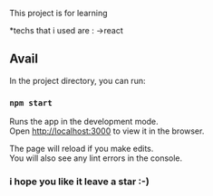 This project is for learning 

  *techs that i used are :
	->react
		 

## Avail
In the project directory, you can run:

### `npm start`

Runs the app in the development mode.<br>
Open [http://localhost:3000](http://localhost:3000) to view it in the browser.

The page will reload if you make edits.<br>
You will also see any lint errors in the console.

### i hope you like it leave a star :-) 
